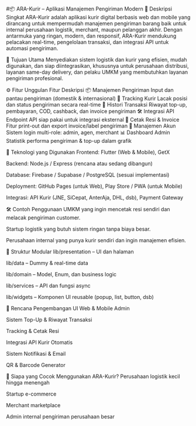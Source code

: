 #📦 ARA-Kurir – Aplikasi Manajemen Pengiriman Modern
📝 Deskripsi Singkat
ARA-Kurir adalah aplikasi kurir digital berbasis web dan mobile yang dirancang untuk mempermudah manajemen pengiriman barang baik untuk internal perusahaan logistik, merchant, maupun pelanggan akhir. Dengan antarmuka yang ringan, modern, dan responsif, ARA-Kurir mendukung pelacakan real-time, pengelolaan transaksi, dan integrasi API untuk automasi pengiriman.

🎯 Tujuan Utama
Menyediakan sistem logistik dan kurir yang efisien, mudah digunakan, dan siap diintegrasikan, khususnya untuk perusahaan distribusi, layanan same-day delivery, dan pelaku UMKM yang membutuhkan layanan pengiriman profesional.

⚙️ Fitur Unggulan
Fitur	Deskripsi
📦 Manajemen Pengiriman	Input dan pantau pengiriman (domestik & internasional)
🚚 Tracking Kurir	Lacak posisi dan status pengiriman secara real-time
🧾 Histori Transaksi	Riwayat top-up, pembayaran, COD, cashback, dan invoice pengiriman
🛠 Integrasi API	Endpoint API siap pakai untuk integrasi eksternal
📄 Cetak Resi & Invoice	Fitur print-out dan export invoice/label pengiriman
👤 Manajemen Akun	Sistem login multi-role: admin, agen, merchant
📊 Dashboard Admin	Statistik performa pengiriman & top-up dalam grafik

🧱 Teknologi yang Digunakan
Frontend: Flutter (Web & Mobile), GetX

Backend: Node.js / Express (rencana atau sedang dibangun)

Database: Firebase / Supabase / PostgreSQL (sesuai implementasi)

Deployment: GitHub Pages (untuk Web), Play Store / PWA (untuk Mobile)

Integrasi: API Kurir (JNE, SiCepat, AnterAja, DHL, dsb), Payment Gateway

🛠️ Contoh Penggunaan
UMKM yang ingin mencetak resi sendiri dan melacak pengiriman customer.

Startup logistik yang butuh sistem ringan tanpa biaya besar.

Perusahaan internal yang punya kurir sendiri dan ingin manajemen efisien.

🧩 Struktur Modular
lib/presentation – UI dan halaman

lib/data – Dummy & real-time data

lib/domain – Model, Enum, dan business logic

lib/services – API dan fungsi async

lib/widgets – Komponen UI reusable (popup, list, button, dsb)

🚀 Rencana Pengembangan
 UI Web & Mobile Admin

 Sistem Top-Up & Riwayat Transaksi

 Tracking & Cetak Resi

 Integrasi API Kurir Otomatis

 Sistem Notifikasi & Email

 QR & Barcode Generator

💼 Siapa yang Cocok Menggunakan ARA-Kurir?
Perusahaan logistik kecil hingga menengah

Startup e-commerce

Merchant marketplace

Admin internal pengiriman perusahaan besar
